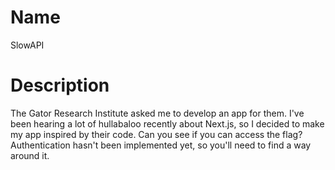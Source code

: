 # Name

SlowAPI


# Description

The Gator Research Institute asked me to develop an app for them. I've been hearing a lot of hullabaloo recently about Next.js, so I decided to make my app inspired by their code.
Can you see if you can access the flag? Authentication hasn't been implemented yet, so you'll need to find a way around it.
